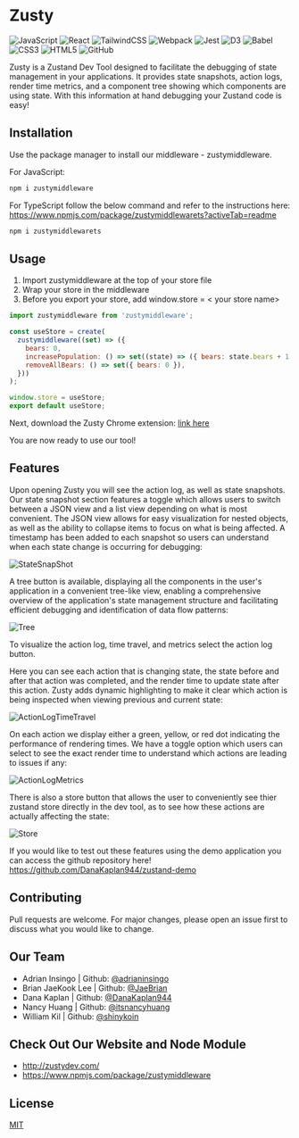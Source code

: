 
# Zusty

![JavaScript](https://img.shields.io/badge/javascript-%23323330.svg?style=for-the-badge&logo=javascript&logoColor=%23F7DF1E)
![React](https://img.shields.io/badge/react-%2320232a.svg?style=for-the-badge&logo=react&logoColor=%2361DAFB)
![TailwindCSS](https://img.shields.io/badge/tailwindcss-%2338B2AC.svg?style=for-the-badge&logo=tailwind-css&logoColor=white)
![Webpack](https://img.shields.io/badge/webpack-%238DD6F9.svg?style=for-the-badge&logo=webpack&logoColor=black)
![Jest](https://img.shields.io/badge/-jest-%23C21325?style=for-the-badge&logo=jest&logoColor=white)
![D3](https://img.shields.io/badge/d3-red?style=for-the-badge&logo=d3.js)
![Babel](https://img.shields.io/badge/Babel-F9DC3e?style=for-the-badge&logo=babel&logoColor=black)
![CSS3](https://img.shields.io/badge/css3-%231572B6.svg?style=for-the-badge&logo=css3&logoColor=white)
![HTML5](https://img.shields.io/badge/html5-%23E34F26.svg?style=for-the-badge&logo=html5&logoColor=white)
![GitHub](https://img.shields.io/badge/github-%23121011.svg?style=for-the-badge&logo=github&logoColor=white)

Zusty is a Zustand Dev Tool designed to facilitate the debugging of state management in your applications. It provides state snapshots, action logs, render time metrics, and a component tree showing which components are using state. With this information at hand debugging your Zustand code is easy!

## Installation

Use the package manager to install our middleware - zustymiddleware.

For JavaScript:

```bash
npm i zustymiddleware
```

For TypeScript follow the below command and refer to the instructions here: https://www.npmjs.com/package/zustymiddlewarets?activeTab=readme

```bash
npm i zustymiddlewarets
```

## Usage

1. Import zustymiddleware at the top of your store file
2. Wrap your store in the middleware
3. Before you export your store, add window.store = < your store name>

```javascript
import zustymiddleware from 'zustymiddleware';

const useStore = create(
  zustymiddleware((set) => ({
    bears: 0,
    increasePopulation: () => set((state) => ({ bears: state.bears + 1 })),
    removeAllBears: () => set({ bears: 0 }),
  }))
);

window.store = useStore;
export default useStore;
```

Next, download the Zusty Chrome extension: [link here](https://chromewebstore.google.com/detail/zusty/ckdnkkilcbkocfdpcaohdehnbeaefndo)

You are now ready to use our tool!

## Features

Upon opening Zusty you will see the action log, as well as state snapshots. Our state snapshot section features a toggle which allows users to switch between a JSON view and a list view depending on what is most convenient. The JSON view allows for easy visualization for nested objects, as well as the ability to collapse items to focus on what is being affected. A timestamp has been added to each snapshot so users can understand when each state change is occurring for debugging:

![StateSnapShot](https://github.com/oslabs-beta/Zusty/assets/44410674/b1831e67-0b11-4ac6-b246-e99b43ad33a9)


A tree button is available, displaying all the components in the user's application in a convenient tree-like view, enabling a comprehensive overview of the application's state management structure and facilitating efficient debugging and identification of data flow patterns:

![Tree](https://github.com/oslabs-beta/Zusty/assets/44410674/73aea79b-dbe5-477e-ad01-de9f46645561)


To visualize the action log, time travel, and metrics select the action log button.

Here you can see each action that is changing state, the state before and after that action was completed, and the render time to update state after this action. Zusty adds dynamic highlighting to make it clear which action is being inspected when viewing previous and current state:

![ActionLogTimeTravel](https://github.com/oslabs-beta/Zusty/assets/44410674/611f61f0-e50c-4159-84f9-6e797adc4791)


On each action we display either a green, yellow, or red dot indicating the performance of rendering times. We have a toggle option which users can select to see the exact render time to understand which actions are leading to issues if any:

![ActionLogMetrics](https://github.com/oslabs-beta/Zusty/assets/44410674/ed336c59-b0af-421b-bc67-80a8deee9727)


There is also a store button that allows the user to conveniently see thier zustand store directly in the dev tool, as to see how these actions are actually affecting the state:

![Store](https://github.com/oslabs-beta/Zusty/assets/44410674/f082d5f8-a8d4-4853-bbd7-7bb1fc4bd893)



If you would like to test out these features using the demo application you can access the github repository here!
https://github.com/DanaKaplan944/zustand-demo


## Contributing

Pull requests are welcome. For major changes, please open an issue first
to discuss what you would like to change.

## Our Team

- Adrian Insingo | Github: [@adrianinsingo](https://github.com/adrianinsingo)
- Brian JaeKook Lee | Github: [@JaeBrian](https://github.com/JaeBrian)
- Dana Kaplan | Github: [@DanaKaplan944](https://github.com/DanaKaplan944)
- Nancy Huang | Github: [@itsnancyhuang](https://github.com/itsnancyhuang)
- William Kil | Github: [@shinykoin](https://github.com/shinykoin)

## Check Out Our Website and Node Module
- http://zustydev.com/
- https://www.npmjs.com/package/zustymiddleware

## License

[MIT](https://choosealicense.com/licenses/mit/)
